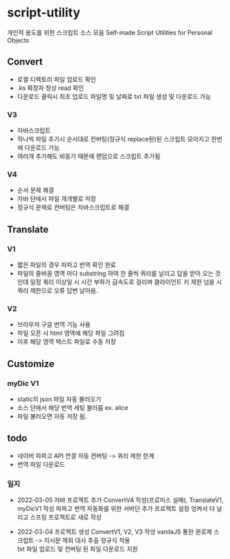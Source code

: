 # script-utility

개인적 용도를 위한 스크립트 소스 모음
Self-made Script Utilities for Personal Objects


## Convert

- 로컬 디렉토리 파일 업로드 확인
- .ks 확장자 정상 read 확인
- 다운로드 클릭시 최초 업로드 파일명 및 날짜로 txt 파일 생성 및 다운로드 가능

### V3 
- 자바스크립트
- 하나씩 파일 추가시 순서대로 컨버팅(정규식 replace된)된 스크립트 모아지고 한번에 다운로드 가능
- 여러개 추가해도 비동기 때문에 랜덤으로 스크립트 추가됨

### V4
- 순서 문제 해결
- 자바 단에서 파일 개개별로 저장 
- 정규식 문제로 컨버팅은 자바스크립트로 해결


## Translate

### V1
- 짧은 파일의 경우 파파고 번역 확인 완료
- 파일의 줄바꿈 영역 마다 substring 하여 한 줄씩 쿼리를 날리고 답을 받아 오는 것인데 일정 쿼리 이상일 시 시간 부하가 급속도로 걸리며 클라이언트 키 제한 넘을 시 쿼리 제한으로 오류 답변 날아옴.

### V2
- 브라우저 구글 번역 기능 사용
- 파일 오픈 시 html 영역에 해당 파일 그려짐
- 이후 해당 영역 텍스트 파일로 수동 저장


## Customize

### myDic V1
- static의 json 파일 자동 불러오기
- 소스 단에서 해당 번역 세팅 불러줌 ex. alice
- 파일 불러오면 자동 저장 됨.



## todo

- 네이버 파파고 API 연결 자동 컨버팅 -> 쿼리 제한 한계
- 번역 파일 다운로드



### 일지

- 2022-03-05 자바 프로젝트 추가
ConvertV4 작성(프로미스 실패), TranslateV1, myDicV1 작성 
파파고 번역 자동화를 위한 서버단 추가
프로젝트 설정 엉켜서 다 날리고 스프링 프로젝트로 새로 작성

- 2022-03-04 프로젝트 생성
ConvertV1, V2, V3 작성 
vanilaJS 통한 퀸로제 스크립트 -> 지시문 제외 대사 추출 정규식 적용  
txt 파일 업로드 및 컨버팅 된 파일 다운로드 지원